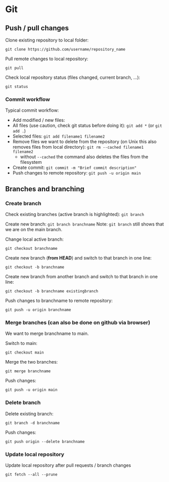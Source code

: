 # Git

## Push / pull changes

Clone existing repository to local folder:
```
git clone https://github.com/username/repository_name
```

Pull remote changes to local repository:
```
git pull
```

Check local repository status (files changed, current branch, ...):
```
git status
```

### Commit workflow

Typical commit workflow:
 - Add modified / new files:
  - All files (use caution, check git status before doing it): `git add *` (or `git add .`)
  - Selected files: `git add filename1 filename2`
 - Remove files we want to delete from the repository (on Unix this also removes files from local directory): `git rm --cached filename1 filename2`
   - without `--cached` the command also deletes the files from the filesystem
 - Create commit: `git commit -m "Brief commit description"`
 - Push changes to remote repository: `git push -u origin main`

## Branches and branching

### Create branch

Check existing branches (active branch is highlighted):
```git branch```

Create new branch:
```git branch branchname```
Note: `git branch` still shows that we are on the main branch.

Change local active branch:
```
git checkout branchname
```

Create new branch (**from HEAD**) and switch to that branch in one line:
```
git checkout -b branchname
```
Create new branch from another branch and switch to that branch in one line:
```
git checkout -b branchname existingbranch
```

Push changes to branchname to remote repository:
```
git push -u origin branchname
```

### Merge branches (can also be done on github via browser)

We want to merge branchname to main.

Switch to main:
```
git checkout main
```

Merge the two branches:
```
git merge branchname
```

Push changes:
```
git push -u origin main
```


### Delete branch

Delete existing branch:
```
git branch -d branchname
```

Push changes:
```
git push origin --delete branchname
```

### Update local repository

Update local repository after pull requests / branch changes
```
git fetch --all --prune
```
